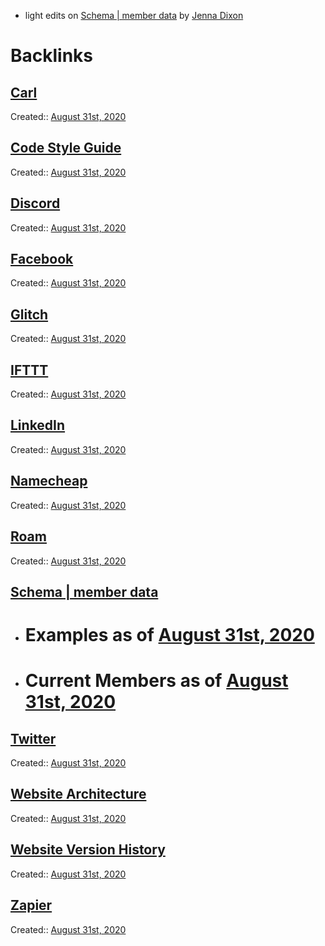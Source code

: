- light edits on [Schema | member data](<Schema | member data.md>) by [Jenna Dixon](<Jenna Dixon.md>)

# Backlinks
## [Carl](<Carl.md>)
Created:: [August 31st, 2020](<August 31st, 2020.md>)

## [Code Style Guide](<Code Style Guide.md>)
Created:: [August 31st, 2020](<August 31st, 2020.md>)

## [Discord](<Discord.md>)
Created:: [August 31st, 2020](<August 31st, 2020.md>)

## [Facebook](<Facebook.md>)
Created:: [August 31st, 2020](<August 31st, 2020.md>)

## [Glitch](<Glitch.md>)
Created:: [August 31st, 2020](<August 31st, 2020.md>)

## [IFTTT](<IFTTT.md>)
Created:: [August 31st, 2020](<August 31st, 2020.md>)

## [LinkedIn](<LinkedIn.md>)
Created:: [August 31st, 2020](<August 31st, 2020.md>)

## [Namecheap](<Namecheap.md>)
Created:: [August 31st, 2020](<August 31st, 2020.md>)

## [Roam](<Roam.md>)
Created:: [August 31st, 2020](<August 31st, 2020.md>)

## [Schema | member data](<Schema | member data.md>)
- # Examples as of [August 31st, 2020](<August 31st, 2020.md>)

- # Current Members as of [August 31st, 2020](<August 31st, 2020.md>)

## [Twitter](<Twitter.md>)
Created:: [August 31st, 2020](<August 31st, 2020.md>)

## [Website Architecture](<Website Architecture.md>)
Created:: [August 31st, 2020](<August 31st, 2020.md>)

## [Website Version History](<Website Version History.md>)
Created:: [August 31st, 2020](<August 31st, 2020.md>)

## [Zapier](<Zapier.md>)
Created:: [August 31st, 2020](<August 31st, 2020.md>)

